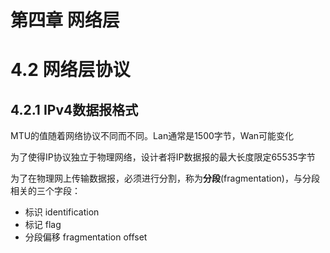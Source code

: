 # 第四章 网络层

# 4.2 网络层协议

## 4.2.1 IPv4数据报格式

MTU的值随着网络协议不同而不同。Lan通常是1500字节，Wan可能变化

为了使得IP协议独立于物理网络，设计者将IP数据报的最大长度限定65535字节

为了在物理网上传输数据报，必须进行分割，称为**分段**(fragmentation)，与分段相关的三个字段：

- 标识 identification
- 标记 flag
- 分段偏移 fragmentation offset